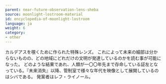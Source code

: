 ```yaml
---
parent: near-future-observation-lens-sheba
source: moonlight-lostroom-material
id: encyclopedia-of-moonlight-lostroom
language: ja
weight: 6
category:
- other
---
```


カルデアスを覗くために作られた特殊レンズ。
これによって未来の細部は分からないものの、どの地域にどれだけの文明が発達しているのかを読む事が可能になった。
どのような結果であれ、人類が一〇〇年先まで存命している証左となっている。『未来消失』以降、管制室で様々な年代を映像として展開しているのはシバである。
発案者はレフ・ライノール。
